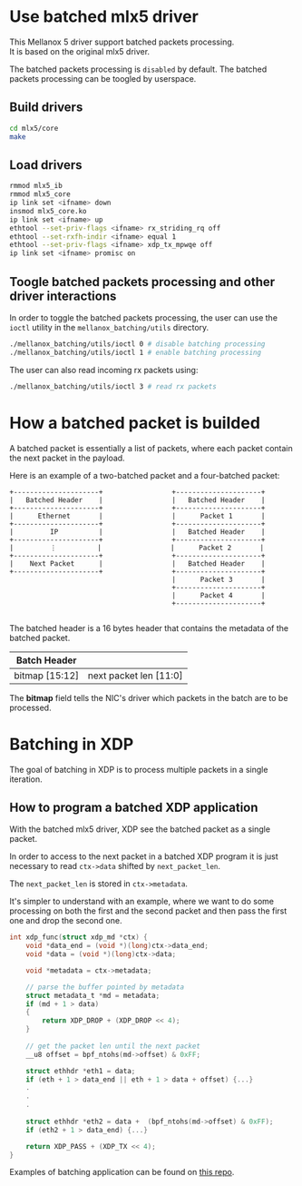 # Use batched mlx5 driver

This Mellanox 5 driver support batched packets processing.   
It is based on the original mlx5 driver.   

The batched packets processing is `disabled` by default. The batched packets processing can be toogled by userspace.   

## Build drivers

```bash
cd mlx5/core
make
```

## Load drivers

```bash
rmmod mlx5_ib
rmmod mlx5_core
ip link set <ifname> down
insmod mlx5_core.ko
ip link set <ifname> up
ethtool --set-priv-flags <ifname> rx_striding_rq off
ethtool --set-rxfh-indir <ifname> equal 1
ethtool --set-priv-flags <ifname> xdp_tx_mpwqe off
ip link set <ifname> promisc on
```

## Toogle batched packets processing and other driver interactions

In order to toggle the batched packets processing, the user can use the `ioctl` utility in the `mellanox_batching/utils` directory.
```bash
./mellanox_batching/utils/ioctl 0 # disable batching processing
./mellanox_batching/utils/ioctl 1 # enable batching processing
```

The user can also read incoming rx packets using:
```bash
./mellanox_batching/utils/ioctl 3 # read rx packets
```

# How a batched packet is builded
A batched packet is essentially a list of packets, where each packet contain the next packet in the payload.

Here is an example of a two-batched packet and a four-batched packet:
```
+---------------------+                 +---------------------+
|   Batched Header    |                 |   Batched Header    |
+---------------------+                 +---------------------+
|      Ethernet       |                 |      Packet 1       |
+---------------------+                 +---------------------+
|         IP          |                 |   Batched Header    |
+---------------------+                 +---------------------+
|         ⋮          |                 |      Packet 2       |
+---------------------+                 +---------------------+
|    Next Packet      |                 |   Batched Header    |
+---------------------+                 +---------------------+
                                        |      Packet 3       |
                                        +---------------------+
                                        |      Packet 4       |
                                        +---------------------+
                                        
```
The batched header is a 16 bytes header that contains the metadata of the batched packet.

| Batch Header    |                         |
|-----------------|----------------------   |
| bitmap [15:12]  |  next packet len [11:0] |

The **bitmap** field tells the NIC's driver which packets in the batch are to be processed. 

# Batching in XDP

The goal of batching in XDP is to process multiple packets in a single iteration.

## How to program a batched XDP application

With the batched mlx5 driver, XDP see the batched packet as a single packet.  

In order to access to the next packet in a batched XDP program it is just necessary to read `ctx->data` shifted by `next_packet_len`.

The `next_packet_len` is stored in `ctx->metadata`.

It's simpler to understand with an example, where we want to do some processing on both the first and the second packet and then pass the first one and drop the second one.
```c
int xdp_func(struct xdp_md *ctx) {
    void *data_end = (void *)(long)ctx->data_end;
    void *data = (void *)(long)ctx->data;

    void *metadata = ctx->metadata;

    // parse the buffer pointed by metadata
    struct metadata_t *md = metadata;
    if (md + 1 > data)
    {
        return XDP_DROP + (XDP_DROP << 4);
    }
    
    // get the packet len until the next packet
    __u8 offset = bpf_ntohs(md->offset) & 0xFF;

    struct ethhdr *eth1 = data;
    if (eth + 1 > data_end || eth + 1 > data + offset) {...}
    .
    .
    .
    
    struct ethhdr *eth2 = data +  (bpf_ntohs(md->offset) & 0xFF);
    if (eth2 + 1 > data_end) {...}

    return XDP_PASS + (XDP_TX << 4);
}
```

Examples of batching application can be found on [this repo](https://github.com/CiZ01/bxdp.git).
